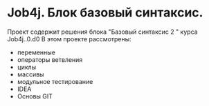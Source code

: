 # Job4j. Блок базовый синтаксис.
Проект содержит решения блока "Базовый синтаксис 2  " курса Job4j..0.d0
В этом проекте рассмотрены: 
- переменные
- операторы ветвления
- циклы
- массивы
- модульное тестирование
- IDEA
- Основы GIT